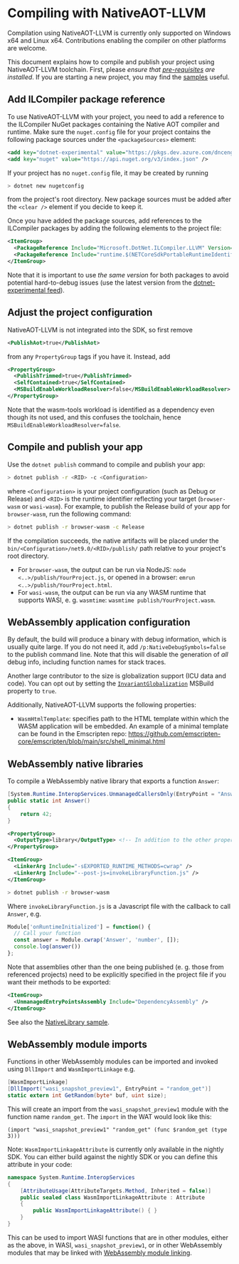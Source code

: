 # Compiling with NativeAOT-LLVM

Compilation using NativeAOT-LLVM is currently only supported on Windows x64 and Linux x64. Contributions enabling the compiler on other platforms are welcome.

This document explains how to compile and publish your project using NativeAOT-LLVM toolchain. First, please _ensure that [pre-requisites](prerequisites.md) are installed_. If you are starting a new project, you may find the [samples](../../samples) useful.

## Add ILCompiler package reference

To use NativeAOT-LLVM with your project, you need to add a reference to the ILCompiler NuGet packages containing the Native AOT compiler and runtime. Make sure the `nuget.config` file for your project contains the following package sources under the `<packageSources>` element:
```xml
<add key="dotnet-experimental" value="https://pkgs.dev.azure.com/dnceng/public/_packaging/dotnet-experimental/nuget/v3/index.json" />
<add key="nuget" value="https://api.nuget.org/v3/index.json" />
```

If your project has no `nuget.config` file, it may be created by running
```bash
> dotnet new nugetconfig
```

from the project's root directory. New package sources must be added after the `<clear />` element if you decide to keep it.

Once you have added the package sources, add references to the ILCompiler packages by adding the following elements to the project file:
```xml
<ItemGroup>
  <PackageReference Include="Microsoft.DotNet.ILCompiler.LLVM" Version="10.0.0-*" />
  <PackageReference Include="runtime.$(NETCoreSdkPortableRuntimeIdentifier).Microsoft.DotNet.ILCompiler.LLVM" Version="10.0.0-*" />
</ItemGroup>
```

Note that it is important to use _the same version_ for both packages to avoid potential hard-to-debug issues (use the latest version from the [dotnet-experimental feed](https://dev.azure.com/dnceng/public/_artifacts/feed/dotnet-experimental/NuGet/Microsoft.DotNet.ILCompiler.LLVM)).

## Adjust the project configuration

NativeAOT-LLVM is not integrated into the SDK, so first remove
```xml
<PublishAot>true</PublishAot>
```
from any `PropertyGroup` tags if you have it. Instead, add
```xml
<PropertyGroup>
  <PublishTrimmed>true</PublishTrimmed>
  <SelfContained>true</SelfContained>
  <MSBuildEnableWorkloadResolver>false</MSBuildEnableWorkloadResolver>
</PropertyGroup>
```

Note that the wasm-tools workload is identified as a dependency even though its not used, and this confuses the toolchain, hence `MSBuildEnableWorkloadResolver=false`.

## Compile and publish your app

Use the `dotnet publish` command to compile and publish your app:
```bash
> dotnet publish -r <RID> -c <Configuration>
```

where `<Configuration>` is your project configuration (such as Debug or Release) and `<RID>` is the runtime identifier reflecting your target (`browser-wasm` or `wasi-wasm`). For example, to publish the Release build of your app for `browser-wasm`, run the following command:
```bash
> dotnet publish -r browser-wasm -c Release
```

If the compilation succeeds, the native artifacts will be placed under the `bin/<Configuration>/net9.0/<RID>/publish/` path relative to your project's root directory.

* For `browser-wasm`, the output can be run via NodeJS: `node <..>/publish/YourProject.js`, or opened in a browser: `emrun <..>/publish/YourProject.html`.
* For `wasi-wasm`, the output can be run via any WASM runtime that supports WASI, e. g. `wasmtime`: `wasmtime publish/YourProject.wasm`.

## WebAssembly application configuration

By default, the build will produce a binary with debug information, which is usually quite large. If you do not need it, add `/p:NativeDebugSymbols=false` to the publish command line. Note that this will disable the generation of _all_ debug info, including function names for stack traces.

Another large contributor to the size is globalization support (ICU data and code). You can opt out by setting the [`InvariantGlobalization`](https://learn.microsoft.com/en-us/dotnet/core/runtime-config/globalization) MSBuild property to `true`.

Additionally, NativeAOT-LLVM supports the following properties:
- `WasmHtmlTemplate`: specifies path to the HTML template within which the WASM application will be embedded. An example of a minimal template can be found in the Emscripten repo: https://github.com/emscripten-core/emscripten/blob/main/src/shell_minimal.html

## WebAssembly native libraries

To compile a WebAssembly native library that exports a function `Answer`:
```cs
[System.Runtime.InteropServices.UnmanagedCallersOnly(EntryPoint = "Answer")]
public static int Answer()
{
    return 42;
}
```
```xml
<PropertyGroup>
  <OutputType>library</OutputType> <!-- In addition to the other properties. -->
</PropertyGroup>

<ItemGroup>
  <LinkerArg Include="-sEXPORTED_RUNTIME_METHODS=cwrap" />
  <LinkerArg Include="--post-js=invokeLibraryFunction.js" />
</ItemGroup>
```
```bash
> dotnet publish -r browser-wasm
```
Where `invokeLibraryFunction.js` is a Javascript file with the callback to call `Answer`, e.g.
```js
Module['onRuntimeInitialized'] = function() { 
  // Call your function
  const answer = Module.cwrap('Answer', 'number', []);
  console.log(answer())
};
```

Note that assemblies other than the one being published (e. g. those from referenced projects) need to be explicitly specified in the project file if you want their methods to be exported:
```xml
<ItemGroup>
  <UnmanagedEntryPointsAssembly Include="DependencyAssembly" />
</ItemGroup>
```

See also the [NativeLibrary sample](../../samples/NativeLibrary).

## WebAssembly module imports

Functions in other WebAssembly modules can be imported and invoked using `DllImport` and `WasmImportLinkage` e.g.
```cs
[WasmImportLinkage]
[DllImport("wasi_snapshot_preview1", EntryPoint = "random_get")]
static extern int GetRandom(byte* buf, uint size);
```
This will create an import from the `wasi_snapshot_preview1` module with the function name `random_get`.  The `import` in the WAT would look like this:
```
(import "wasi_snapshot_preview1" "random_get" (func $random_get (type 3)))
```
Note: `WasmImportLinkageAttribute` is currently only available in the nightly SDK. You can either build against the nightly SDK or you can define this attribute in your code:
```cs
namespace System.Runtime.InteropServices
{
    [AttributeUsage(AttributeTargets.Method, Inherited = false)]
    public sealed class WasmImportLinkageAttribute : Attribute
    {
        public WasmImportLinkageAttribute() { }
    }
}
```

This can be used to import WASI functions that are in other modules, either as the above, in WASI, `wasi_snapshot_preview1`, or in other WebAssembly modules that may be linked with [WebAssembly module linking](https://github.com/WebAssembly/module-linking).
